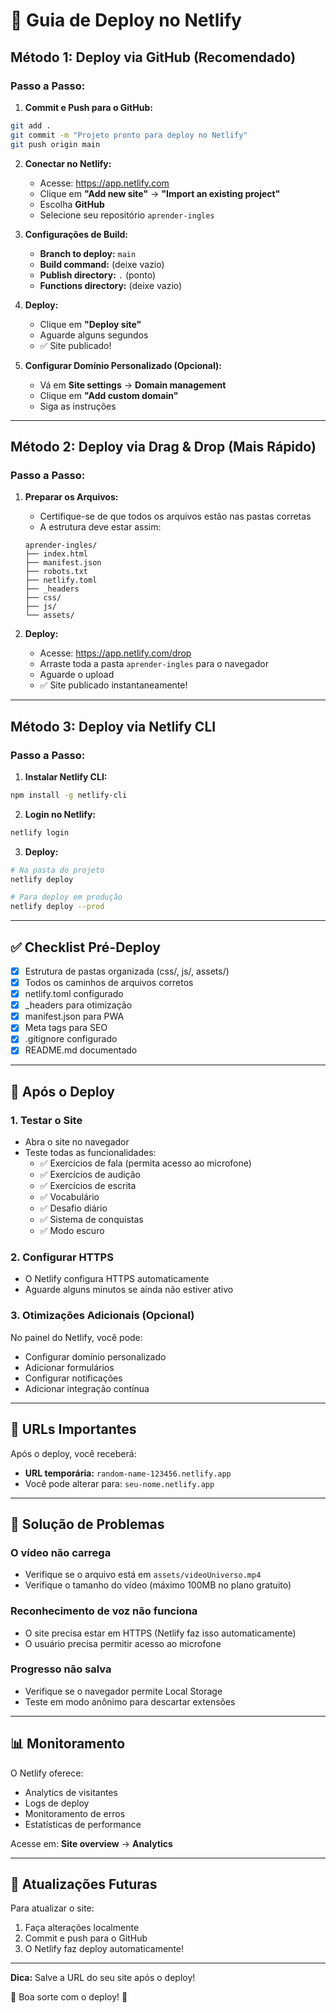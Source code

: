 # 🚀 Guia de Deploy no Netlify

## Método 1: Deploy via GitHub (Recomendado)

### Passo a Passo:

1. **Commit e Push para o GitHub:**
```bash
git add .
git commit -m "Projeto pronto para deploy no Netlify"
git push origin main
```

2. **Conectar no Netlify:**
   - Acesse: https://app.netlify.com
   - Clique em **"Add new site"** → **"Import an existing project"**
   - Escolha **GitHub**
   - Selecione seu repositório `aprender-ingles`

3. **Configurações de Build:**
   - **Branch to deploy:** `main`
   - **Build command:** (deixe vazio)
   - **Publish directory:** `.` (ponto)
   - **Functions directory:** (deixe vazio)

4. **Deploy:**
   - Clique em **"Deploy site"**
   - Aguarde alguns segundos
   - ✅ Site publicado!

5. **Configurar Domínio Personalizado (Opcional):**
   - Vá em **Site settings** → **Domain management**
   - Clique em **"Add custom domain"**
   - Siga as instruções

---

## Método 2: Deploy via Drag & Drop (Mais Rápido)

### Passo a Passo:

1. **Preparar os Arquivos:**
   - Certifique-se de que todos os arquivos estão nas pastas corretas
   - A estrutura deve estar assim:
   ```
   aprender-ingles/
   ├── index.html
   ├── manifest.json
   ├── robots.txt
   ├── netlify.toml
   ├── _headers
   ├── css/
   ├── js/
   └── assets/
   ```

2. **Deploy:**
   - Acesse: https://app.netlify.com/drop
   - Arraste toda a pasta `aprender-ingles` para o navegador
   - Aguarde o upload
   - ✅ Site publicado instantaneamente!

---

## Método 3: Deploy via Netlify CLI

### Passo a Passo:

1. **Instalar Netlify CLI:**
```bash
npm install -g netlify-cli
```

2. **Login no Netlify:**
```bash
netlify login
```

3. **Deploy:**
```bash
# Na pasta do projeto
netlify deploy

# Para deploy em produção
netlify deploy --prod
```

---

## ✅ Checklist Pré-Deploy

- [x] Estrutura de pastas organizada (css/, js/, assets/)
- [x] Todos os caminhos de arquivos corretos
- [x] netlify.toml configurado
- [x] _headers para otimização
- [x] manifest.json para PWA
- [x] Meta tags para SEO
- [x] .gitignore configurado
- [x] README.md documentado

---

## 🔧 Após o Deploy

### 1. Testar o Site
- Abra o site no navegador
- Teste todas as funcionalidades:
  - ✅ Exercícios de fala (permita acesso ao microfone)
  - ✅ Exercícios de audição
  - ✅ Exercícios de escrita
  - ✅ Vocabulário
  - ✅ Desafio diário
  - ✅ Sistema de conquistas
  - ✅ Modo escuro

### 2. Configurar HTTPS
- O Netlify configura HTTPS automaticamente
- Aguarde alguns minutos se ainda não estiver ativo

### 3. Otimizações Adicionais (Opcional)
No painel do Netlify, você pode:
- Configurar domínio personalizado
- Adicionar formulários
- Configurar notificações
- Adicionar integração contínua

---

## 🎯 URLs Importantes

Após o deploy, você receberá:
- **URL temporária:** `random-name-123456.netlify.app`
- Você pode alterar para: `seu-nome.netlify.app`

---

## 🐛 Solução de Problemas

### O vídeo não carrega
- Verifique se o arquivo está em `assets/videoUniverso.mp4`
- Verifique o tamanho do vídeo (máximo 100MB no plano gratuito)

### Reconhecimento de voz não funciona
- O site precisa estar em HTTPS (Netlify faz isso automaticamente)
- O usuário precisa permitir acesso ao microfone

### Progresso não salva
- Verifique se o navegador permite Local Storage
- Teste em modo anônimo para descartar extensões

---

## 📊 Monitoramento

O Netlify oferece:
- Analytics de visitantes
- Logs de deploy
- Monitoramento de erros
- Estatísticas de performance

Acesse em: **Site overview** → **Analytics**

---

## 🔄 Atualizações Futuras

Para atualizar o site:
1. Faça alterações localmente
2. Commit e push para o GitHub
3. O Netlify faz deploy automaticamente!

---

**Dica:** Salve a URL do seu site após o deploy!

🌟 Boa sorte com o deploy! 🚀


